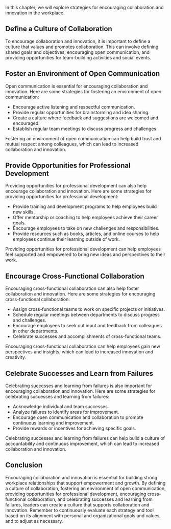 
In this chapter, we will explore strategies for encouraging collaboration and innovation in the workplace.

Define a Culture of Collaboration
---------------------------------

To encourage collaboration and innovation, it is important to define a culture that values and promotes collaboration. This can involve defining shared goals and objectives, encouraging open communication, and providing opportunities for team-building activities and social events.

Foster an Environment of Open Communication
-------------------------------------------

Open communication is essential for encouraging collaboration and innovation. Here are some strategies for fostering an environment of open communication:

* Encourage active listening and respectful communication.
* Provide regular opportunities for brainstorming and idea sharing.
* Create a culture where feedback and suggestions are welcomed and encouraged.
* Establish regular team meetings to discuss progress and challenges.

Fostering an environment of open communication can help build trust and mutual respect among colleagues, which can lead to increased collaboration and innovation.

Provide Opportunities for Professional Development
--------------------------------------------------

Providing opportunities for professional development can also help encourage collaboration and innovation. Here are some strategies for providing opportunities for professional development:

* Provide training and development programs to help employees build new skills.
* Offer mentorship or coaching to help employees achieve their career goals.
* Encourage employees to take on new challenges and responsibilities.
* Provide resources such as books, articles, and online courses to help employees continue their learning outside of work.

Providing opportunities for professional development can help employees feel supported and empowered to bring new ideas and perspectives to their work.

Encourage Cross-Functional Collaboration
----------------------------------------

Encouraging cross-functional collaboration can also help foster collaboration and innovation. Here are some strategies for encouraging cross-functional collaboration:

* Assign cross-functional teams to work on specific projects or initiatives.
* Schedule regular meetings between departments to discuss progress and challenges.
* Encourage employees to seek out input and feedback from colleagues in other departments.
* Celebrate successes and accomplishments of cross-functional teams.

Encouraging cross-functional collaboration can help employees gain new perspectives and insights, which can lead to increased innovation and creativity.

Celebrate Successes and Learn from Failures
-------------------------------------------

Celebrating successes and learning from failures is also important for encouraging collaboration and innovation. Here are some strategies for celebrating successes and learning from failures:

* Acknowledge individual and team successes.
* Analyze failures to identify areas for improvement.
* Encourage open communication and collaboration to promote continuous learning and improvement.
* Provide rewards or incentives for achieving specific goals.

Celebrating successes and learning from failures can help build a culture of accountability and continuous improvement, which can lead to increased collaboration and innovation.

Conclusion
----------

Encouraging collaboration and innovation is essential for building strong workplace relationships that support empowerment and growth. By defining a culture of collaboration, fostering an environment of open communication, providing opportunities for professional development, encouraging cross-functional collaboration, and celebrating successes and learning from failures, leaders can create a culture that supports collaboration and innovation. Remember to continuously evaluate each strategy and tool based on its alignment with personal and organizational goals and values, and to adjust as necessary.
